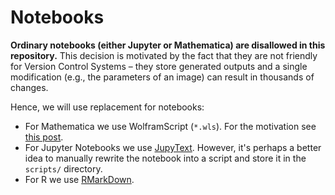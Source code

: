 # Notebooks

**Ordinary notebooks (either Jupyter or Mathematica) are disallowed in this repository.**
This decision is motivated by the fact that they are not friendly for Version Control Systems – they store generated outputs and a single modification (e.g., the parameters of an image) can result in thousands of changes.

Hence, we will use replacement for notebooks:

  - For Mathematica we use WolframScript (`*.wls`). For the motivation see [this post](https://mathematica.stackexchange.com/a/155268).
  - For Jupyter Notebooks we use [JupyText](https://github.com/mwouts/jupytext). However, it's perhaps a better idea to manually rewrite the notebook into a script and store it in the `scripts/` directory.
  - For R we use [RMarkDown](https://rmarkdown.rstudio.com/).


